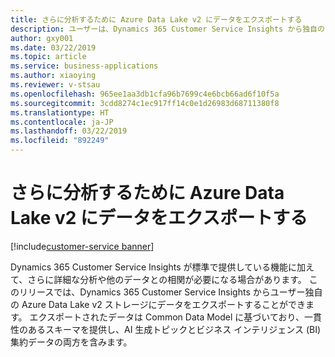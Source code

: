 ```yaml
---
title: さらに分析するために Azure Data Lake v2 にデータをエクスポートする
description: ユーザーは、Dynamics 365 Customer Service Insights から独自の Azure Data Lake v2 ストレージにデータをエクスポートして、詳細に分析したり、他のデータと相関させたりできます。
author: gxy001
ms.date: 03/22/2019
ms.topic: article
ms.service: business-applications
ms.author: xiaoying
ms.reviewer: v-stsau
ms.openlocfilehash: 965ee1aa3db1cfa96b7699c4e6bcb66ad6f10f5a
ms.sourcegitcommit: 3cdd8274c1ec917ff14c0e1d26983d68711380f8
ms.translationtype: HT
ms.contentlocale: ja-JP
ms.lasthandoff: 03/22/2019
ms.locfileid: "892249"
---
```

# <a name="export-data-to-azure-data-lake-v2-for-further-analysis"></a>さらに分析するために Azure Data Lake v2 にデータをエクスポートする
[!include[customer-service banner](../../../includes/dynamics365-ai-customer-service.md)]


Dynamics 365 Customer Service Insights が標準で提供している機能に加えて、さらに詳細な分析や他のデータとの相関が必要になる場合があります。 このリリースでは、Dynamics 365 Customer Service Insights からユーザー独自の Azure Data Lake v2 ストレージにデータをエクスポートすることができます。 エクスポートされたデータは Common Data Model に基づいており、一貫性のあるスキーマを提供し、AI 生成トピックとビジネス インテリジェンス (BI) 集約データの両方を含みます。
